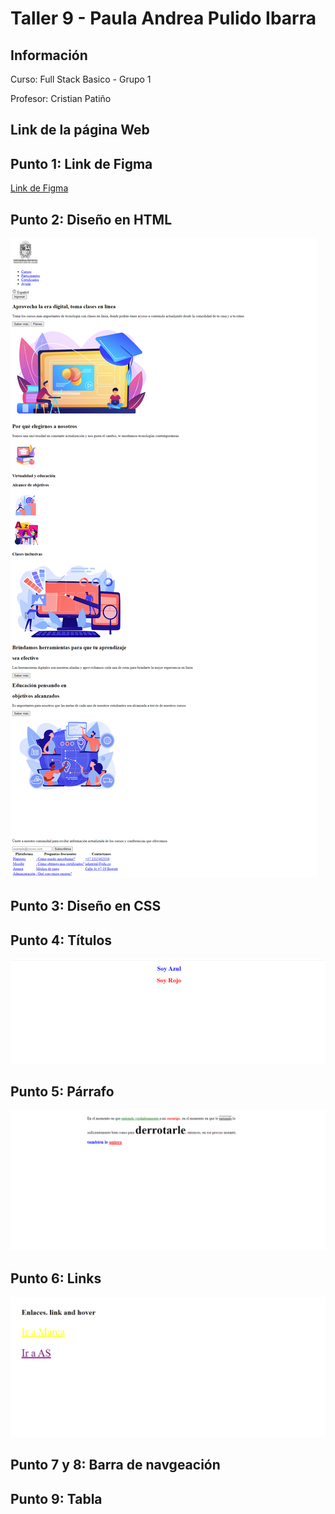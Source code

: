 <h1>Taller 9 - Paula Andrea Pulido Ibarra</h1>
<h2>Información</h2>
<p>Curso: Full Stack Basico - Grupo 1</p>
<p>Profesor: Cristian Patiño</p>

<h2>Link de la página Web</h2>
<h2>Punto 1: Link de Figma</h2>
<a href= "https://www.figma.com/file/T2AIp0wyRqwKCEbl9iCVq7/Paula-Andrea-Pulido-Ibarra?type=design&node-id=0%3A1&mode=design&t=Wy7eNtE8donyi6v0-1">Link de Figma</a>

<h2>Punto 2: Diseño en HTML</h2>
<img src="./public/images/punto-2.png" alt="punto 2">

<h2>Punto 3: Diseño en CSS</h2>

<h2>Punto 4: Títulos</h2>
<img src="./public/images/punto4.png" alt="punto 4">

<h2>Punto 5: Párrafo</h2>
<img src="./public/images/punto-5.png" alt="punto 5">

<h2>Punto 6: Links</h2>
<img src="./public/images/punto-6.png" alt="punto 6">

<h2>Punto 7 y 8: Barra de navgeación</h2>

<h2>Punto 9: Tabla</h2>